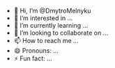 - 👋 Hi, I’m @DmytroMelnyku
- 👀 I’m interested in ...
- 🌱 I’m currently learning ...
- 💞️ I’m looking to collaborate on ...
- 📫 How to reach me ...
- 😄 Pronouns: ...
- ⚡ Fun fact: ...

<!---
DmytroMelnyku/DmytroMelnyku is a ✨ special ✨ repository because its `README.md` (this file) appears on your GitHub profile.
You can click the Preview link to take a look at your changes.
--->

